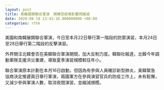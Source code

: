 ```yaml
---
layout: post
title: 美韓展開聯合軍演　規模受疫情影響而縮減
date: 2020-08-18 13:43:16.000000000 +08:00
categories: rthk
---
```


美國和南韓展開聯合軍演，今日至本月22日舉行第一階段的防禦演習，本月24日至28日舉行第二階段的反擊演習。

外界關注北韓會否在美韓聯合軍演期間，加大反制力度。韓聯社報道，北韓今年調動軍隊支援洪災重建，導致夏季演習規模較往年小。

聯合軍演原本計劃在本月16日啟動，但因為有參與人員確診新型肺炎，美韓緊急協商決定推遲兩日舉行軍演，兩國軍方在參與演習官兵的防疫工作上，未有鬆懈，又減少參與軍演人數，取消夜間演習，並縮減規模。
